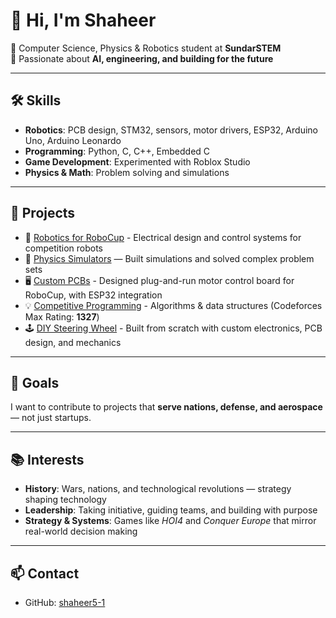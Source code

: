 # 👋 Hi, I'm Shaheer  

🚀 Computer Science, Physics & Robotics student at **SundarSTEM**  
🔬 Passionate about **AI, engineering, and building for the future**  

---

## 🛠️ Skills
- **Robotics**: PCB design, STM32, sensors, motor drivers, ESP32, Arduino Uno, Arduino Leonardo  
- **Programming**: Python, C, C++, Embedded C  
- **Game Development**: Experimented with Roblox Studio  
- **Physics & Math**: Problem solving and simulations  

---

## 📂 Projects
- 🤖 [Robotics for RoboCup](https://github.com/shaheer5-1/shaheer.github.io/blob/main/RoboCup.md) - Electrical design and control systems for competition robots  
- 📐 [Physics Simulators](#) — Built simulations and solved complex problem sets  
- 🖥️ [Custom PCBs](https://github.com/shaheer5-1/shaheer.github.io/blob/main/CustomPCBs.md) - Designed plug-and-run motor control board for RoboCup, with ESP32 integration  
- 💡 [Competitive Programming](https://codeforces.com/profile/Shaheer.Old) - Algorithms & data structures (Codeforces Max Rating: **1327**)  
- 🕹️ [DIY Steering Wheel](#) - Built from scratch with custom electronics, PCB design, and mechanics  

---

## 🎯 Goals
I want to contribute to projects that **serve nations, defense, and aerospace** — not just startups.  

---

## 📚 Interests
- **History**: Wars, nations, and technological revolutions — strategy shaping technology  
- **Leadership**: Taking initiative, guiding teams, and building with purpose  
- **Strategy & Systems**: Games like *HOI4* and *Conquer Europe* that mirror real-world decision making  

---

## 📫 Contact
- GitHub: [shaheer5-1](https://github.com/shaheer5-1)  
